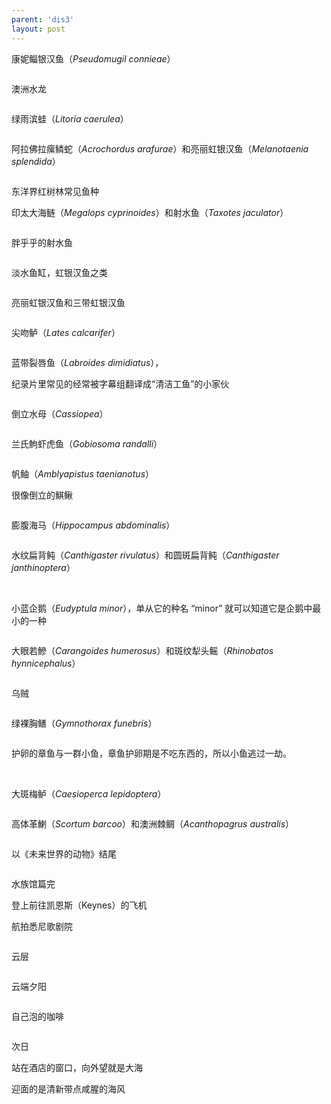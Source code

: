 ```yaml
---
parent: 'dis3'
layout: post
---
```

康妮鲻银汉鱼（<i>Pseudomugil connieae</i>）

<img class='disc' data-src='https://lykoseremos.github.io/gmalb-01/dis3/123.jpg'>

澳洲水龙

<img class='disc' data-src='https://lykoseremos.github.io/gmalb-01/dis3/124.jpg'>

绿雨滨蛙（<i>Litoria caerulea</i>）

<img class='disc' data-src='https://lykoseremos.github.io/gmalb-01/dis3/125.jpg'>

阿拉佛拉瘰鳞蛇（<i>Acrochordus arafurae</i>）和亮丽虹银汉鱼（<i>Melanotaenia splendida</i>）

<img class='disc' data-src='https://lykoseremos.github.io/gmalb-01/dis3/126.jpg'>

东洋界红树林常见鱼种


印太大海鲢（<i>Megalops cyprinoides</i>）和射水鱼（<i>Taxotes jaculator</i>）

<img class='disc' data-src='https://lykoseremos.github.io/gmalb-01/dis3/127.jpg'>

胖乎乎的射水鱼

<img class='disc' data-src='https://lykoseremos.github.io/gmalb-01/dis3/128.jpg'>

淡水鱼缸，虹银汉鱼之类

<img class='disc' data-src='https://lykoseremos.github.io/gmalb-01/dis3/129.jpg'>

亮丽虹银汉鱼和三带虹银汉鱼

<img class='disc' data-src='https://lykoseremos.github.io/gmalb-01/dis3/130.jpg'>

尖吻鲈（<i>Lates calcarifer</i>）

<img class='disc' data-src='https://lykoseremos.github.io/gmalb-01/dis3/131.jpg'>

蓝带裂唇鱼（<i>Labroides dimidiatus</i>），


纪录片里常见的经常被字幕组翻译成“清洁工鱼”的小家伙

<img class='disc' data-src='https://lykoseremos.github.io/gmalb-01/dis3/132.jpg'>

倒立水母（<i>Cassiopea</i>）

<img class='disc' data-src='https://lykoseremos.github.io/gmalb-01/dis3/133.jpg'>

兰氏鮈虾虎鱼（<i>Gobiosoma randalli</i>）

<img class='disc' data-src='https://lykoseremos.github.io/gmalb-01/dis3/134.jpg'>

帆鲉（<i>Amblyapistus taenianotus</i>）


很像倒立的鯕鳅

<img class='disc' data-src='https://lykoseremos.github.io/gmalb-01/dis3/135.jpg'>

膨腹海马（<i>Hippocampus abdominalis</i>）

<img class='disc' data-src='https://lykoseremos.github.io/gmalb-01/dis3/136.jpg'>

水纹扁背鲀（<i>Canthigaster rivulatus</i>）和圆斑扁背鲀（<i>Canthigaster janthinoptera</i>）

<img class='disc' data-src='https://lykoseremos.github.io/gmalb-01/dis3/137.jpg'>

<img class='disc' data-src='https://lykoseremos.github.io/gmalb-01/dis3/138.jpg'>

小蓝企鹅（<i>Eudyptula minor</i>），单从它的种名 “minor” 就可以知道它是企鹅中最小的一种

<img class='disc' data-src='https://lykoseremos.github.io/gmalb-01/dis3/139.jpg'>

大眼若鰺（<i>Carangoides humerosus</i>）和斑纹犁头鳐（<i>Rhinobatos hynnicephalus</i>）

<img class='disc' data-src='https://lykoseremos.github.io/gmalb-01/dis3/140.jpg'>

乌贼

<img class='disc' data-src='https://lykoseremos.github.io/gmalb-01/dis3/141.jpg'>

绿裸胸鳝（<i>Gymnothorax funebris</i>）

<img class='disc' data-src='https://lykoseremos.github.io/gmalb-01/dis3/142.jpg'>

护卵的章鱼与一群小鱼，章鱼护卵期是不吃东西的，所以小鱼逃过一劫。

<img class='disc' data-src='https://lykoseremos.github.io/gmalb-01/dis3/143.jpg'>

<img class='disc' data-src='https://lykoseremos.github.io/gmalb-01/dis3/144.jpg'>

大斑梅鲈（<i>Caesioperca lepidoptera</i>）

<img class='disc' data-src='https://lykoseremos.github.io/gmalb-01/dis3/145.jpg'>

高体革鯻（<i>Scortum barcoo</i>）和澳洲棘鲷（<i>Acanthopagrus australis</i>）

<img class='disc' data-src='https://lykoseremos.github.io/gmalb-01/dis3/146.jpg'>

以《未来世界的动物》结尾

<img class='disc' data-src='https://lykoseremos.github.io/gmalb-01/dis3/147.jpg'>

水族馆篇完


登上前往凯恩斯（Keynes）的飞机


航拍悉尼歌剧院

<img class='disc' data-src='https://lykoseremos.github.io/gmalb-01/dis3/148.jpg'>

云层

<img class='disc' data-src='https://lykoseremos.github.io/gmalb-01/dis3/149.jpg'>

云端夕阳

<img class='disc' data-src='https://lykoseremos.github.io/gmalb-01/dis3/150.jpg'>

自己泡的咖啡

<img class='disc' data-src='https://lykoseremos.github.io/gmalb-01/dis3/151.jpg'>

次日


站在酒店的窗口，向外望就是大海


迎面的是清新带点咸腥的海风

<img class='disc' data-src='https://lykoseremos.github.io/gmalb-01/dis3/152.jpg'>
